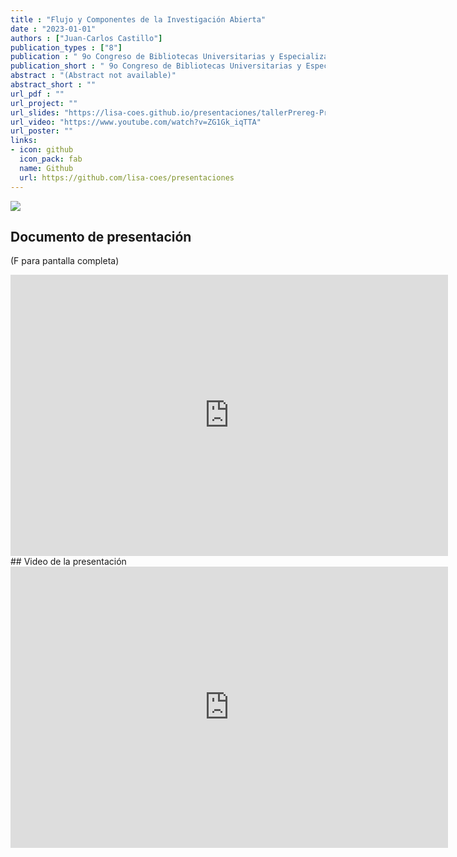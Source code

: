```yaml
---
title : "Flujo y Componentes de la Investigación Abierta"
date : "2023-01-01"
authors : ["Juan-Carlos Castillo"]
publication_types : ["8"]
publication : " 9o Congreso de Bibliotecas Universitarias y Especializadas, Universidad de Chile . Santiago"
publication_short : " 9o Congreso de Bibliotecas Universitarias y Especializadas, Universidad de Chile . Santiago"
abstract : "(Abstract not available)"
abstract_short : ""
url_pdf : ""  
url_project: "" 
url_slides: "https://lisa-coes.github.io/presentaciones/tallerPrereg-PreprintEnero2022/bibliotecas-Enero2023.html#1" 
url_video: "https://www.youtube.com/watch?v=ZG1Gk_iqTTA" 
url_poster: "" 
links: 
- icon: github 
  icon_pack: fab 
  name: Github 
  url: https://github.com/lisa-coes/presentaciones 
---
```

![](https://lisa-coes.github.io/presentaciones/tallerPrereg-PreprintEnero2022/logo-congreso.png)
## Documento de presentación
(F para pantalla completa)
<iframe width="700"  height="450" src="https://lisa-coes.github.io/presentaciones/tallerPrereg-PreprintEnero2022/bibliotecas-Enero2023.html#1" title="Xaringan presentation" frameborder="0" allow="accelerometer; autoplay; clipboard-write; encrypted-media; gyroscope; picture-in-picture" allowfullscreen></iframe>
## Video de la presentación
<br>
<iframe width="700"  height="450" src="https://www.youtube.com/watch?v=ZG1Gk_iqTTA" title="YouTube video player" frameborder="0" allow="accelerometer; autoplay; clipboard-write; encrypted-media; gyroscope; picture-in-picture" allowfullscreen></iframe>
